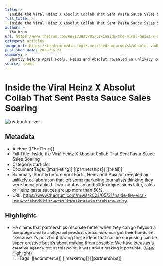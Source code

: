 ```yaml
---
title: >
  Inside the Viral Heinz X Absolut Collab That Sent Pasta Sauce Sales Soaring
full_title: >
  Inside the Viral Heinz X Absolut Collab That Sent Pasta Sauce Sales Soaring
author: >
  The Drum
url: https://www.thedrum.com/news/2023/05/31/inside-the-viral-heinz-x-absolut-tie-up-sent-pasta-sauces-sales-soaring
category: articles
image_url: https://thedrum-media.imgix.net/thedrum-prod/s3/absolut-vodka-pasta-sauce.png?w=1280&ar=default&fit=crop&crop=faces,edges&auto=format
published_date: 2023-05-31
summary: >
  Shortly before April Fools, Heinz and Absolut revealed an unlikely collaboration that left some marketing journalists thinking they were being pranked. Two months on and 500m impressions later, sales of Heinz pasta sauces are up more than 50%. 
source: reader
---
```

# Inside the Viral Heinz X Absolut Collab That Sent Pasta Sauce Sales Soaring

![rw-book-cover](https://thedrum-media.imgix.net/thedrum-prod/s3/absolut-vodka-pasta-sauce.png?w=1280&ar=default&fit=crop&crop=faces,edges&auto=format)

## Metadata
- Author: [[The Drum]]
- Full Title: Inside the Viral Heinz X Absolut Collab That Sent Pasta Sauce Sales Soaring
- Category: #articles
- Document Tags: [[marketing]] [[partnerships]] [[retail]] 
- Summary: Shortly before April Fools, Heinz and Absolut revealed an unlikely collaboration that left some marketing journalists thinking they were being pranked. Two months on and 500m impressions later, sales of Heinz pasta sauces are up more than 50%. 
- URL: https://www.thedrum.com/news/2023/05/31/inside-the-viral-heinz-x-absolut-tie-up-sent-pasta-sauces-sales-soaring

## Highlights
- He claims that partnerships resonate better when they can go beyond a campaign and to a physical product consumers can get their hands on. “Because it’s not about having these ideas that can be surprising can be super creative but it’s about making them possible. We have ideas as a creative agency but at this point, it was about making it possible. ([View Highlight](https://read.readwise.io/read/01h2qbapsgx3a4e5zr8g6my025))
    - Tags: [[ecommerce]] [[marketing]] [[partnerships]] 



